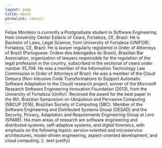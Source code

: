 ```yaml
---
layout: page
title: About
permalink: /about/
---
```


Felipe Monteiro is currently a Postgraduate student in Software Engineering from University Center Estácio of Ceará, Fortaleza, CE, Brazil. 
He is Bachelor of Laws, Legal Science, from University of Fortaleza (UNIFOR), Fortaleza, CE, Brazil. 
He is lawyer regularly registered in Order of Attorneys of Brazil (Portuguese: Ordem dos Advogados do Brasil), Brazilian Bar Association, organization of lawyers responsible for the regulation of the legal profession in the country, subscribed in the sectional of ceará under number 35,708. He was a member of the Information Technology Law Commission in Order of Attorneys of Brazil. 
He was a member of the Cloud Detours (Non-Intrusive Code Transformations to Support Automatic Software Adaptation to the Cloud) research project, winner of the Microsoft Research Software Engineering Innovation Foundation (2013), from the University of Fortaleza (Unifor). 
Received the award for the best paper in the 8th. Brazilian Symposium on Ubiquitous and Pervasive Computing (SBCUP 2016), Brazilian Society of Computing (SBC). Member of the Software Engineering and Distributed Systems Group (GESAD) and the Security, Privacy, Adaptation and Requirements Engineering Group at Lero (SPARE). 
His main areas of research are software engineering and distributed systems, self-adaptive systems, and digital forensics, with emphasis on the following topics: service-oriented and microservice architectures, model-driven engineering, aspect-oriented development, and cloud computing.
{: .text-justify}
